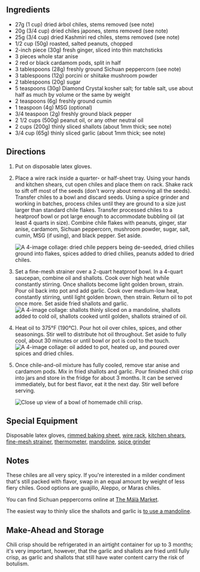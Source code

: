 ## Ingredients

- 27g (1 cup) dried árbol chiles, stems removed (see note)
- 20g (3/4 cup) dried chiles japones, stems removed (see note)    
- 25g (3/4 cup) dried Kashmiri red chiles, stems removed (see note)
- 1/2 cup (50g) roasted, salted peanuts, chopped    
- 2-inch piece (30g) fresh ginger, sliced into thin matchsticks
- 3 pieces whole star anise
- 2 red or black cardamom pods, split in half
- 3 tablespoons (28g) freshly ground Sichuan peppercorn (see note)
- 3 tablespoons (12g) porcini or shiitake mushroom powder
- 2 tablespoons (20g) sugar
- 5 teaspoons (30g) Diamond Crystal kosher salt; for table salt, use about half as much by volume or the same by weight
- 2 teaspoons (6g) freshly ground cumin
- 1 teaspoon (4g) MSG (optional)
- 3/4 teaspoon (2g) freshly ground black pepper
- 2 1/2 cups (500g) peanut oil, or any other neutral oil
- 2 cups (200g) thinly sliced shallots (about 1mm thick; see note)
- 3/4 cup (65g) thinly sliced garlic (about 1mm thick; see note)

## Directions

1. Put on disposable latex gloves.
2. Place a wire rack inside a quarter- or half-sheet tray. Using your hands and kitchen shears, cut open chiles and place them on rack. Shake rack to sift off most of the seeds (don't worry about removing all the seeds). Transfer chiles to a bowl and discard seeds. Using a spice grinder and working in batches, process chiles until they are ground to a size just larger than standard chile flakes. Transfer processed chiles to a heatproof bowl or pot large enough to accommodate bubbling oil (at least 4 quarts in size). Combine chile flakes with peanuts, ginger, star anise, cardamom, Sichuan peppercorn, mushroom powder, sugar, salt, cumin, MSG (if using), and black pepper. Set aside.
    
    ![A 4-image collage: dried chile peppers being de-seeded, dried chilies ground into flakes, spices added to dried chilies, peanuts added to dried chiles.](https://www.seriouseats.com/thmb/ZkPRUpj2fJGu_b0j8o-L2mTvuJk=/1500x0/filters:no_upscale():max_bytes(150000):strip_icc():format(webp)/__opt__aboutcom__coeus__resources__content_migration__serious_eats__seriouseats.com__2018__03__20180322-chili-crisp-vicky-wasik-collage-1-1500x1125-ca840c9bc2a2487482f934128cca32bd.jpg)
    
3. Set a fine-mesh strainer over a 2-quart heatproof bowl. In a 4-quart saucepan, combine oil and shallots. Cook over high heat while constantly stirring. Once shallots become light golden brown, strain. Pour oil back into pot and add garlic. Cook over medium-low heat, constantly stirring, until light golden brown, then strain. Return oil to pot once more. Set aside fried shallots and garlic.
    ![A 4-image collage: shallots thinly sliced on a mandoline, shallots added to cold oil, shallots cooked until golden, shallots strained of oil.](https://www.seriouseats.com/thmb/yQDcu_GTZM41MAKDjLxglDo7jdE=/1500x0/filters:no_upscale():max_bytes(150000):strip_icc():format(webp)/__opt__aboutcom__coeus__resources__content_migration__serious_eats__seriouseats.com__2018__03__20180322-chili-crisp-vicky-wasik-collage2-1500x1125-9460474f20b849e1a537a3e315bd12b4.jpg)

4. Heat oil to 375°F (190°C). Pour hot oil over chiles, spices, and other seasonings. Stir well to distribute hot oil throughout. Set aside to fully cool, about 30 minutes or until bowl or pot is cool to the touch.
    ![A 4-image collage: oil added to pot, heated up, and poured over spices and dried chiles.](https://www.seriouseats.com/thmb/rYcYPG2dXZbKSTP8GcddOz7ePkY=/1500x0/filters:no_upscale():max_bytes(150000):strip_icc():format(webp)/__opt__aboutcom__coeus__resources__content_migration__serious_eats__seriouseats.com__2018__03__20180322-chili-crisp-vicky-wasik-collage4-1500x1125-52fb74a5881e48ce9d03c9679128b473.jpg)
    
    
5. Once chile-and-oil mixture has fully cooled, remove star anise and cardamom pods. Mix in fried shallots and garlic. Pour finished chili crisp into jars and store in the fridge for about 3 months. It can be served immediately, but for best flavor, eat it the next day. Stir well before serving.
    
    ![Close up view of a bowl of homemade chili crisp.](https://www.seriouseats.com/thmb/vBg4yi1Isu6eI39W1EPcANbZL3Y=/1500x0/filters:no_upscale():max_bytes(150000):strip_icc():format(webp)/__opt__aboutcom__coeus__resources__content_migration__serious_eats__seriouseats.com__2018__03__20180322-chili-crisp-vicky-wasik-21-1500x1125-9ad66cfb85d44c82a55228a2707afac3.jpg)   

## Special Equipment

Disposable latex gloves, [rimmed baking sheet](https://www.seriouseats.com/best-half-sheet-pans-6385742), [wire rack](https://www.seriouseats.com/best-cooling-racks-6385721), [kitchen shears](https://www.seriouseats.com/the-best-kitchen-shears), [fine-mesh strainer](https://www.seriouseats.com/best-fine-mesh-strainers-5509281), [thermometer](https://www.seriouseats.com/why-do-i-need-an-instant-read-thermometer-let-me-count-the-reasons), [mandoline](https://www.seriouseats.com/what-are-the-best-cheap-mandoline-vegetable-fruit-slicers), [spice grinder](https://www.seriouseats.com/the-best-spice-grinders)

## Notes

These chiles are all very spicy. If you're interested in a milder condiment that's still packed with flavor, swap in an equal amount by weight of less fiery chiles. Good options are guajillo, Aleppo, or Maras chiles.

You can find Sichuan peppercorns online at [The Málà Market](https://themalamarket.com/).

The easiest way to thinly slice the shallots and garlic is [to use a mandoline](https://www.seriouseats.com/what-are-the-best-cheap-mandoline-vegetable-fruit-slicers).

## Make-Ahead and Storage

Chili crisp should be refrigerated in an airtight container for up to 3 months; it's very important, however, that the garlic and shallots are fried until fully crisp, as garlic and shallots that still have water content carry the risk of botulism.